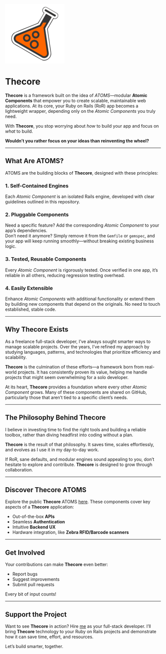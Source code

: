![**Thecore** Logo](https://github.com/gabrieletassoni/thecore_ui_layout_taris_website/raw/master/app/assets/images/logo.png)

# Thecore  

**Thecore** is a framework built on the idea of _ATOMS_—modular **Atomic Components** that empower you to create scalable, maintainable web applications. At its core, your Ruby on Rails (RoR) app becomes a lightweight wrapper, depending only on the _Atomic Components_ you truly need.

With **Thecore**, you stop worrying about _how_ to build your app and focus on _what_ to build.  

**Wouldn’t you rather focus on your ideas than reinventing the wheel?**

---

## What Are ATOMS?  

ATOMS are the building blocks of **Thecore**, designed with these principles:  

### 1. **Self-Contained Engines**  
Each _Atomic Component_ is an isolated Rails engine, developed with clear guidelines outlined in this repository.  

### 2. **Pluggable Components**  
Need a specific feature? Add the corresponding _Atomic Component_ to your app’s dependencies.  
Don’t need it anymore? Simply remove it from the `Gemfile` or `gemspec`, and your app will keep running smoothly—without breaking existing business logic.  

### 3. **Tested, Reusable Components**  
Every _Atomic Component_ is rigorously tested. Once verified in one app, it’s reliable in all others, reducing regression testing overhead.  

### 4. **Easily Extensible**  
Enhance _Atomic Components_ with additional functionality or extend them by building new components that depend on the originals. No need to touch established, stable code.

---

## Why **Thecore** Exists  

As a freelance full-stack developer, I’ve always sought smarter ways to manage scalable projects. Over the years, I’ve refined my approach by studying languages, patterns, and technologies that prioritize efficiency and scalability.  

**Thecore** is the culmination of these efforts—a framework born from real-world projects. It has consistently proven its value, helping me handle projects that might seem overwhelming for a solo developer.  

At its heart, **Thecore** provides a foundation where every other _Atomic Component_ grows. Many of these components are shared on GitHub, particularly those that aren’t tied to a specific client’s needs.  

---

## The Philosophy Behind **Thecore**  

I believe in investing time to find the right tools and building a reliable toolbox, rather than diving headfirst into coding without a plan.  

**Thecore** is the result of that philosophy. It saves time, scales effortlessly, and evolves as I use it in my day-to-day work.  

If RoR, sane defaults, and modular engines sound appealing to you, don’t hesitate to explore and contribute. **Thecore** is designed to grow through collaboration.  

---

## Discover Thecore ATOMS  

Explore the public **Thecore** ATOMS [here](https://github.com/gabrieletassoni?tab=repositories&q=thecore&type=public&language=ruby&sort=name). These components cover key aspects of a **Thecore** application:  

- Out-of-the-box **APIs**  
- Seamless **Authentication**  
- Intuitive **Backend UX**  
- Hardware integration, like **Zebra RFID/Barcode scanners**  

---

## Get Involved  

Your contributions can make **Thecore** even better:  
- Report bugs  
- Suggest improvements  
- Submit pull requests  

Every bit of input counts!  

---

## Support the Project  

Want to see **Thecore** in action? Hire [me](mailto:gabriele.tassoni@gmail.com) as your full-stack developer. I’ll bring **Thecore** technology to your Ruby on Rails projects and demonstrate how it can save time, effort, and resources.  

Let’s build smarter, together.  
